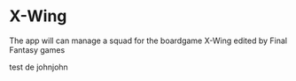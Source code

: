 X-Wing
======

The app will can manage a squad for the boardgame X-Wing edited by Final Fantasy games


test de johnjohn
